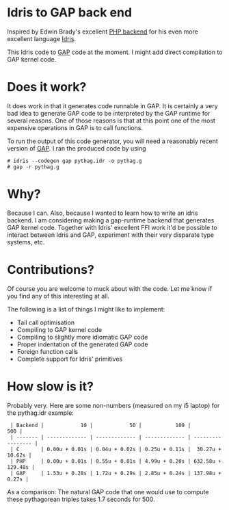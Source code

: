 Idris to GAP back end
=====================

Inspired by Edwin Brady's excellent [PHP backend](https://github.com/edwinb/idris-php) for
his even more excellent language [Idris](http://www.idris-lang.org).

This Idris code to [GAP](https://github.com/gap-system/gap) code at the moment. I might add
direct compilation to GAP kernel code.

Does it work?
=============

It does work in that it generates code runnable in GAP. It is certainly a very bad
idea to generate GAP code to be interpreted by the GAP runtime for several reasons. One
of those reasons is that at this point one of the most expensive operations in GAP is to call
functions.

To run the output of this code generator, you will need a reasonably recent version of
[GAP](https://github.com/gap-system/gap). I ran the produced code by using 
```
# idris --codegen gap pythag.idr -o pythag.g
# gap -r pythag.g
```

Why?
====

Because I can. Also, because I wanted to learn how to write an idris backend. I am considering
making a gap-runtime backend that generates GAP kernel code. Together with Idris' excellent
FFI work it'd be possible to interact between Idris and GAP, experiment with their very disparate
type systems, etc.

Contributions?
==============

Of course you are welcome to muck about with the code. Let me know if you find any of this 
interesting at all.

The following is a list of things I might like to implement:
 * Tail call optimisation
 * Compiling to GAP kernel code
 * Compiling to slightly more idiomatic GAP code
 * Proper indentation of the generated GAP code 
 * Foreign function calls
 * Complete support for Idris' primitives 
 
How slow is it?
===============

Probably very. Here are some non-numbers (measured on my i5 laptop) for the pythag.idr example:

```
 | Backend |            10 |            50 |           100 |               500 |
 | ------- | ------------- | ------------- | ------------- | ----------------- |
 | C       | 0.00u + 0.01s | 0.04u + 0.02s | 0.25u + 0.11s |  30.27u +  10.62s |
 | PHP     | 0.00u + 0.01s | 0.55u + 0.01s | 4.99u + 0.20s | 632.58u + 129.48s |
 | GAP     | 1.53u + 0.28s | 1.72u + 0.29s | 2.85u + 0.24s | 137.98u +   0.27s |
``` 
As a comparison: The natural GAP code that one would use to compute these pythagorean triples takes 1.7 seconds for 500.

